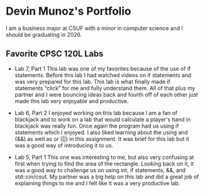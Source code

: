 
# Devin Munoz's Portfolio

I am a business major at CSUF with a minor in computer science and I should be graduating in 2026.

## Favorite CPSC 120L Labs

* Lab 7, Part 1 
    This lab was one of my favorites because of the use of if statements. Before this lab I had watched videos on if statements and was very prepared for this lab. This lab is what finally made if statements “click” for me and fully understand them. All of that plus my partner and I were bouncing ideas back and fourth off of each other just made this lab very enjoyable and productive.

* Lab 6, Part 2 
    I enjoyed working on this lab because I am a fan of blackjack and to work on a lab that would calculate a player's hand in blackjack was really fun. Once again the program had us using if statements which I enjoyed. I also liked learning about the using and (&&) as well as or (||) in this assignment. It was brief for this lab but it was a good way of introducing it to us.  

* Lab 5, Part 1 
    This one was interesting to me, but also very confusing at first when trying to find the area of the rectangle. Looking back on it, it was a good way to challenge us on using int, if statements, &&, and std::cin/cout. My partner was a big help on this lab and did a great job of explaining things to me and I felt like it was a very productive lab. 
